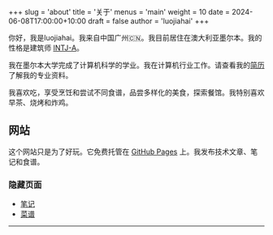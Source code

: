 +++
slug = 'about'
title = '关于'
menus = 'main'
weight = 10
date = 2024-06-08T17:00:00+10:00
draft = false
author = 'luojiahai'
+++

你好，我是luojiahai。我来自中国广州🇨🇳。我目前居住在澳大利亚墨尔本。我的性格是建筑师 [INTJ-A](https://www.16personalities.com/ch/intj-%E4%BA%BA%E6%A0%BC/)。

我在墨尔本大学完成了计算机科学的学业。我在计算机行业工作。请查看我的[简历](/zh/resume)了解我的专业资料。

我喜欢吃，享受烹饪和尝试不同食谱，品尝多样化的美食，探索餐馆。我特别喜欢早茶、烧烤和炸鸡。

## 网站

这个网站只是为了好玩。它免费托管在 [GitHub Pages](https://pages.github.com/) 上。我发布技术文章、笔记和食谱。

### 隐藏页面

- [笔记](/zh/notes)
- [菜谱](/zh/recipes)

---
